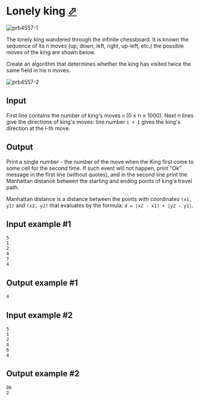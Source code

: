 # Lonely king [⬀](https://www.e-olymp.com/en/problems/4557)

![prb4557-1](1389303917.JPG)

The lonely king wandered through the infinite chessboard. It is known the sequence of its n moves (up, down, left, right, up-left, etc.) the possible moves of the king are shown below.

Create an algorithm that determines whether the king has visited twice the same field in his n moves.

![prb4557-2](1389304127.jpg)

## Input
First line contains the number of king's moves `n` (0 ≤ n ≤ 1000). Next n lines give the directions of king's moves: line number `i + 1` gives the king's direction at the i-th move.

## Output
Print a single number - the number of the move when the King first come to some cell for the second time. If such event will not happen, print "Ok" message in the first line (without quotes), and in the second line print the Manhattan distance between the starting and ending points of king's travel path.

Manhattan distance is a distance between the points with coordinates `(x1, y1)` and `(x2, y2)` that evaluates by the formula: `d = |x2 - x1| + |y2 - y1|`.

## Input example #1
```
5
1
2
4
7
4
```

## Output example #1
```
4
```

## Input example #2
```
5
1
2
4
6
4
```

## Output example #2
```
Ok
2
```
